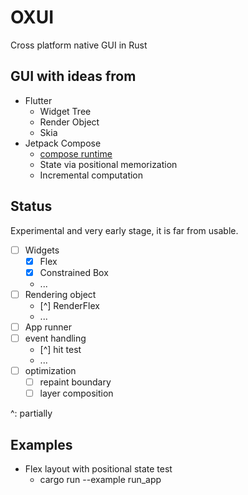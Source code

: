 # OXUI
Cross platform native GUI in Rust

## GUI with ideas from
- Flutter
    - Widget Tree
    - Render Object
    - Skia
- Jetpack Compose
    - [compose runtime](https://github.com/cksac/compose-rt)
    - State via positional memorization
    - Incremental computation

## Status
Experimental and very early stage, it is far from usable.
- [ ] Widgets
    - [x] Flex
    - [x] Constrained Box
    - ...
- [ ] Rendering object
    - [^] RenderFlex
    - ...
- [ ] App runner    
- [ ] event handling
    - [^] hit test
    - ...
- [ ] optimization
    - [ ] repaint boundary
    - [ ] layer composition

^: partially


## Examples
- Flex layout with positional state test
    - cargo run --example run_app

